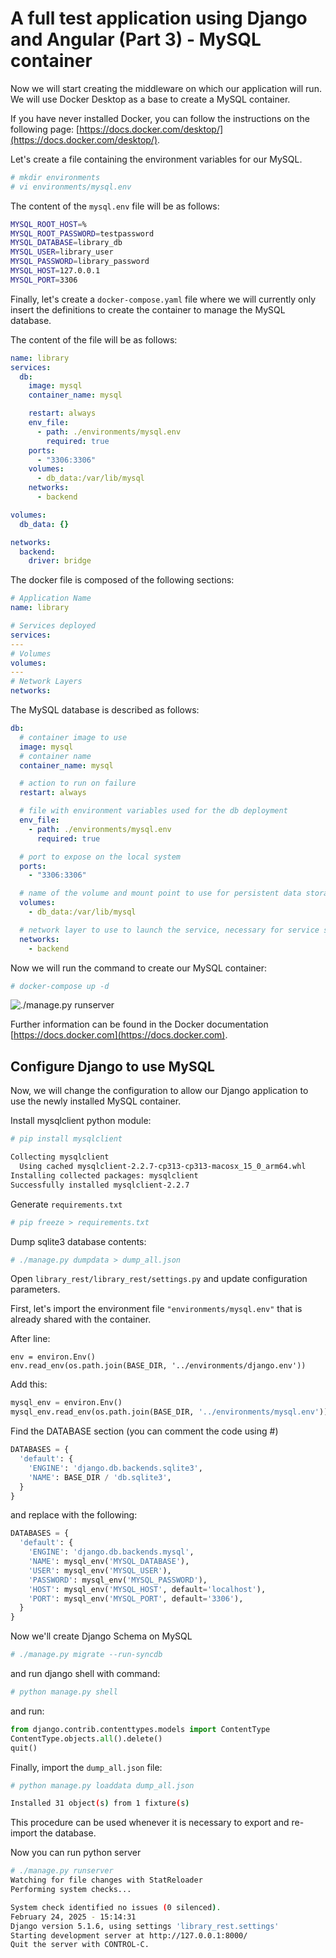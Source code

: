 # A full test application using Django and Angular (Part 3) - MySQL container

Now we will start creating the middleware on which our application will run. We will use Docker Desktop as a base to create a MySQL container.

If you have never installed Docker, you can follow the instructions on the following page: [https://docs.docker.com/desktop/](https://docs.docker.com/desktop/).

Let's create a file containing the environment variables for our MySQL.

```bash
# mkdir environments
# vi environments/mysql.env
```

The content of the `mysql.env` file will be as follows:

```bash
MYSQL_ROOT_HOST=%
MYSQL_ROOT_PASSWORD=testpassword
MYSQL_DATABASE=library_db
MYSQL_USER=library_user
MYSQL_PASSWORD=library_password
MYSQL_HOST=127.0.0.1
MYSQL_PORT=3306
```

Finally, let's create a `docker-compose.yaml` file where we will currently only insert the definitions to create the container to manage the MySQL database.

The content of the file will be as follows:

```yaml
name: library
services:
  db:
    image: mysql
    container_name: mysql

    restart: always
    env_file:
      - path: ./environments/mysql.env
        required: true
    ports:
      - "3306:3306"
    volumes:
      - db_data:/var/lib/mysql
    networks:
      - backend

volumes:
  db_data: {}

networks:
  backend:
    driver: bridge
```

The docker file is composed of the following sections:

```yaml
# Application Name
name: library

# Services deployed
services:
---
# Volumes
volumes:
---
# Network Layers
networks:
```

The MySQL database is described as follows:

```yaml
db:
  # container image to use
  image: mysql
  # container name
  container_name: mysql

  # action to run on failure
  restart: always

  # file with environment variables used for the db deployment
  env_file:
    - path: ./environments/mysql.env
      required: true

  # port to expose on the local system
  ports:
    - "3306:3306"

  # name of the volume and mount point to use for persistent data storage
  volumes:
    - db_data:/var/lib/mysql

  # network layer to use to launch the service, necessary for service segregation
  networks:
    - backend
```

Now we will run the command to create our MySQL container:

```bash
# docker-compose up -d
```

![./manage.py runserver](/docs/images/part3_1.png)

Further information can be found in the Docker documentation [https://docs.docker.com](https://docs.docker.com).

## Configure Django to use MySQL

Now, we will change the configuration to allow our Django application to use the newly installed MySQL container.

Install mysqlclient python module:

```bash
# pip install mysqlclient

Collecting mysqlclient
  Using cached mysqlclient-2.2.7-cp313-cp313-macosx_15_0_arm64.whl
Installing collected packages: mysqlclient
Successfully installed mysqlclient-2.2.7
```

Generate `requirements.txt`

```bash
# pip freeze > requirements.txt
```

Dump sqlite3 database contents:

```bash
# ./manage.py dumpdata > dump_all.json
```

Open `library_rest/library_rest/settings.py` and update configuration parameters.

First, let's import the environment file `"environments/mysql.env"` that is already shared with the container.

After line:

```
env = environ.Env()
env.read_env(os.path.join(BASE_DIR, '../environments/django.env'))
```

Add this:

```python
mysql_env = environ.Env()
mysql_env.read_env(os.path.join(BASE_DIR, '../environments/mysql.env'))
```

Find the DATABASE section (you can comment the code using #)

```python
DATABASES = {
  'default': {
    'ENGINE': 'django.db.backends.sqlite3',
    'NAME': BASE_DIR / 'db.sqlite3',
  }
}
```

and replace with the following:

```python
DATABASES = {
  'default': {
    'ENGINE': 'django.db.backends.mysql',
    'NAME': mysql_env('MYSQL_DATABASE'),
    'USER': mysql_env('MYSQL_USER'),
    'PASSWORD': mysql_env('MYSQL_PASSWORD'),
    'HOST': mysql_env('MYSQL_HOST', default='localhost'),
    'PORT': mysql_env('MYSQL_PORT', default='3306'),
  }
}
```

Now we'll create Django Schema on MySQL

```bash
# ./manage.py migrate --run-syncdb
```

and run django shell with command:

```bash
# python manage.py shell
```

and run:

```python
from django.contrib.contenttypes.models import ContentType
ContentType.objects.all().delete()
quit()
```

Finally, import the `dump_all.json` file:

```bash
# python manage.py loaddata dump_all.json

Installed 31 object(s) from 1 fixture(s)
```

This procedure can be used whenever it is necessary to export and re-import the database.

Now you can run python server

```bash
# ./manage.py runserver
Watching for file changes with StatReloader
Performing system checks...

System check identified no issues (0 silenced).
February 24, 2025 - 15:14:31
Django version 5.1.6, using settings 'library_rest.settings'
Starting development server at http://127.0.0.1:8000/
Quit the server with CONTROL-C.
```
